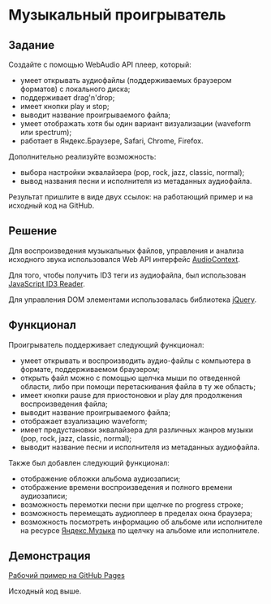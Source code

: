 # Музыкальный проигрыватель

## Задание
Создайте с помощью WebAudio API плеер, который:
* умеет открывать аудиофайлы (поддерживаемых браузером форматов) с локального диска;
* поддерживает drag'n'drop;
* имеет кнопки play и stop;
* выводит название проигрываемого файла;
* умеет отображать хотя бы один вариант визуализации (waveform или spectrum);
* работает в Яндекс.Браузере, Safari, Chrome, Firefox.

Дополнительно реализуйте возможность:
* выбора настройки эквалайзера (pop, rock, jazz, classic, normal);
* вывод названия песни и исполнителя из метаданных аудиофайла.

Результат пришлите в виде двух ссылок: на работающий пример и на исходный код на GitHub.

## Решение
Для воспроизведения музыкальных файлов, управления и анализа исходного звука использовался Web API интерфейс [AudioContext](AudioContext).

Для того, чтобы получить ID3 теги из аудиофайла, был использован [JavaScript ID3 Reader](https://github.com/aadsm/JavaScript-ID3-Reader).

Для управления DOM элементами использовалась библиотека [jQuery](http://jquery.com/).

## Функционал

Проигрыватель поддерживает следующий функционал:
* умеет открывать и воспроизводить аудио-файлы с компьютера в формате, поддерживаемом браузером;
* открыть файл можно с помощью щелчка мыши по отведенной области, либо при помощи перетаскивания файла в ту же область;
* имеет кнопки pause для приостоновки и play для продолжения воспроизведения файла;
* выводит название проигрываемого файла;
* отображает взуализацию waveform;
* имеет предустановки эквалайзера для различных жанров музыки (pop, rock, jazz, classic, normal);
* выводит название песни и исполнителя из метаданных аудиофайла.

Также был добавлен следующий функционал:
* отображение обложки альбома аудиозаписи;
* отображение времени воспроизведения и полного времени аудиозаписи;
* возможность перемотки песни при щелчке по progress строке;
* возможность перемещать аудиоплеер в пределах окна браузера;
* возможность посмотреть информацию об альбоме или исполнителе на ресурсе [Яндекс.Музыка](https://music.yandex.ru/) по щелчку на альбоме или исполнителе.

## Демонстрация
[Рабочий пример на GitHub Pages](http://myschproj.github.io/player/)

Исходный код выше.
